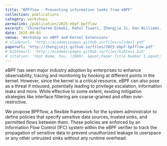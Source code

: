 ```yaml
---
title: "BPFflow - Preventing information leaks from eBPF"
collection: publications
category: workshops
permalink: /publication/2025-ebpf-bpfflow
excerpt: 'Chinecherem Dimobi, Rahul Tiwari, Zhengjie Ji, Dan Williams.'
date: 2025-09-01
venue: 'Workshop on eBPF and Kernel Extensions'
# slidesurl: 'http://academicpages.github.io/files/slides1.pdf'
paperurl: 'http://zhengjieji.github.io/files/2025-ebpf-bpfflow.pdf'
# bibtexurl: 'http://academicpages.github.io/files/bibtex1.bib'
# citation: 'Your Name, You. (2009). &quot;Paper Title Number 1.&quot; <i>Journal 1</i>. 1(1).'
---
```

eBPF has seen major industry adoption by enterprises to enhance observability, tracing and monitoring by hooking at different points in the kernel. However, since the kernel is a critical resource, eBPF can also pose as a threat if misused, potentially leading to privilege escalation, information leaks and more. While effective to some extent, existing mitigation strategies like interface filtering are coarse-grained and often over-restrictive.

We propose BPFflow, a flexible framework for the system administrator to define policies that specify sensitive data sources, trusted sinks, and permitted flows between them. These policies are enforced by an Information Flow Control (IFC) system within the eBPF verifier to track the propagation of sensitive data to prevent unauthorized leakage to userspace or any other untrusted sinks without any runtime overhead.
